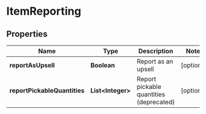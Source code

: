 

# ItemReporting


## Properties

| Name | Type | Description | Notes |
|------------ | ------------- | ------------- | -------------|
|**reportAsUpsell** | **Boolean** | Report as an upsell |  [optional] |
|**reportPickableQuantities** | **List&lt;Integer&gt;** | Report pickable quantities (deprecated) |  [optional] |



